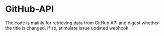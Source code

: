 # GitHub-API
The code is mainly for retrieving data from GitHub API and digest whether the title is changed. If so, stimulate issue updated webhook
